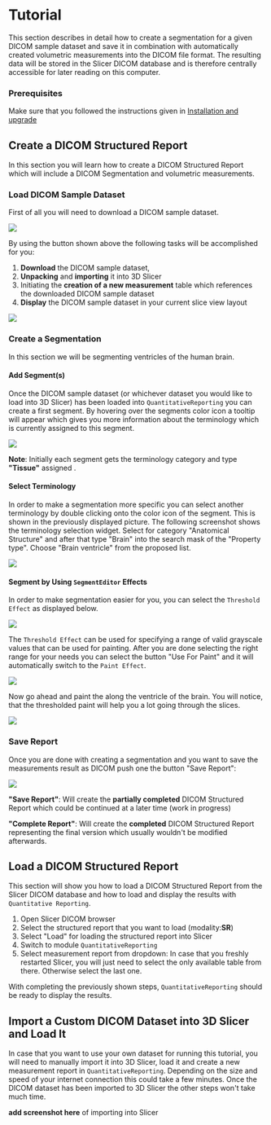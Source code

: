 # Tutorial

This section describes in detail how to create a segmentation for a given DICOM sample dataset and save it in combination with automatically created volumetric measurements into the DICOM file format. The resulting data will be stored in the Slicer DICOM database and is therefore centrally accessible for later reading on this computer.

### Prerequisites

Make sure that you followed the instructions given in [Installation and upgrade](install.md)

## Create a DICOM Structured Report

In this section you will learn how to create a DICOM Structured Report which will include a DICOM Segmentation and volumetric measurements.

### Load DICOM Sample Dataset

First of all you will need to download a DICOM sample dataset.

![](screenshots/testarea.png)

By using the button shown above the following tasks will be accomplished for you: 

1. **Download** the DICOM sample dataset, 
2. **Unpacking** and **importing** it into 3D Slicer 
3. Initiating the **creation of a new measurement** table which references the downloaded DICOM sample dataset 
4. **Display** the DICOM sample dataset in your current slice view layout

![](screenshots/loaded_sample_dataset.png)

### Create a Segmentation

In this section we will be segmenting ventricles of the human brain.

#### Add Segment(s)

Once the DICOM sample dataset (or whichever dataset you would like to load into 3D Slicer) has been loaded into `QuantitativeReporting` you can create a first segment. By hovering over the segments color icon a tooltip will appear which gives you more information about the terminology which is currently assigned to this segment. 

![](screenshots/added_segment.png)

**Note**: Initially each segment gets the terminology category and type **"Tissue"** assigned .

#### Select Terminology

In order to make a segmentation more specific you can select another terminology by double clicking onto the color icon of the segment. This is shown in the previously displayed picture. The following screenshot shows the terminology selection widget. Select for category "Anatomical Structure" and after that type "Brain" into the search mask of the "Property type". Choose "Brain ventricle" from the proposed list.

![](screenshots/select_terminology.png)

#### Segment by Using `SegmentEditor` Effects

In order to make segmentation easier for you, you can select the `Threshold Effect` as displayed below.

![](screenshots/thresholding_tooltip.png)

The `Threshold Effect` can be used for specifying a range of valid grayscale values that can be used for painting. After you are done selecting the right range for your needs you can select the button "Use For Paint" and it will automatically switch to the `Paint Effect`. 

![](screenshots/thresholding.png)

Now go ahead and paint the along the ventricle of the brain. You will notice, that the thresholded paint will help you a lot going through the slices.

![](screenshots/thresholded_painting.png)

### Save Report
Once you are done with creating a segmentation and you want to save the measurements result as DICOM push one the button "Save Report":

![](screenshots/save_report.png)

**"Save Report"**: Will create the **partially completed** DICOM Structured Report which could be continued at a later time (work in progress)

**"Complete Report"**: Will create the **completed** DICOM Structured Report representing the final version which usually wouldn't be modified afterwards.

## Load a DICOM Structured Report

This section will show you how to load a DICOM Structured Report from the Slicer DICOM database and how to load and display the results with `Quantitative Reporting`.

1. Open Slicer DICOM browser
2. Select the structured report that you want to load (modality:**SR**)
3. Select "Load" for loading the structured report into Slicer
4. Switch to module `QuantitativeReporting`
5. Select measurement report from dropdown: In case that you freshly restarted Slicer, you will just need to select the only available table from there. Otherwise select the last one.

With completing the previously shown steps, `QuantitativeReporting` should be ready to display the results.  


## Import a Custom DICOM Dataset into 3D Slicer and Load It

In case that you want to use your own dataset for running this tutorial, you will need to manually import it into 3D Slicer, load it and create a new measurement report in `QuantitativeReporting`. Depending on the size and speed of your internet connection this could take a few minutes. Once the DICOM dataset has been imported to 3D Slicer the other steps won't take much time.


**add screenshot here** of importing into Slicer


